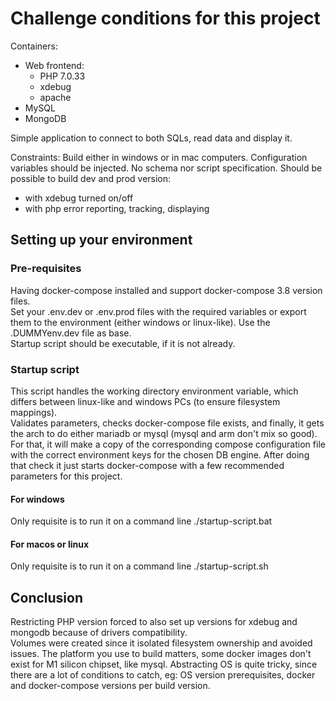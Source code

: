 # Challenge conditions for this project
Containers:
- Web frontend:
    - PHP 7.0.33
    - xdebug
    - apache
- MySQL
- MongoDB

Simple application to connect to both SQLs, read data and display it.

Constraints:
Build either in windows or in mac computers.
Configuration variables should be injected.
No schema nor script specification.
Should be possible to build dev and prod version:
- with xdebug turned on/off
- with php error reporting, tracking, displaying
  
  
## Setting up your environment  
   
### Pre-requisites
Having docker-compose installed and support docker-compose 3.8 version files.   
Set your .env.dev or .env.prod files with the required variables or export them to the environment (either windows or linux-like). Use the .DUMMYenv.dev file as base.  
Startup script should be executable, if it is not already.

### Startup script
This script handles the working directory environment variable, which differs between linux-like and windows PCs (to ensure filesystem mappings).  
Validates parameters, checks docker-compose file exists, and finally, it gets the arch to do either mariadb or mysql (mysql and arm don't mix so good). For that, it will make a copy of the corresponding compose configuration file with the correct environment keys for the chosen DB engine.
After doing that check it just starts docker-compose with a few recommended parameters for this project.  


#### For windows
Only requisite is to run it on a command line ./startup-script.bat

#### For macos or linux
Only requisite is to run it on a command line ./startup-script.sh  
  

## Conclusion
Restricting PHP version forced to also set up versions for xdebug and mongodb because of drivers compatibility.  
Volumes were created since it isolated filesystem ownership and avoided issues.
The platform you use to build matters, some docker images don't exist for M1 silicon chipset, like mysql.
Abstracting OS is quite tricky, since there are a lot of conditions to catch, eg: OS version prerequisites, docker and docker-compose versions per build version.
